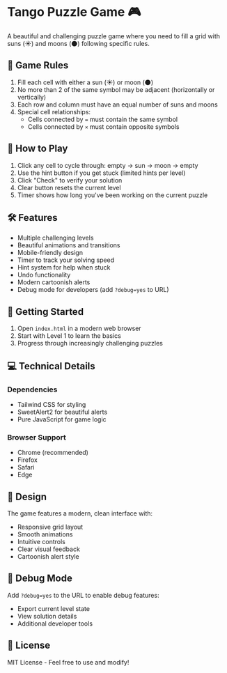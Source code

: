 # Tango Puzzle Game 🎮

A beautiful and challenging puzzle game where you need to fill a grid with suns (☀️) and moons (🌑) following specific rules.

## 🎯 Game Rules

1. Fill each cell with either a sun (☀️) or moon (🌑)
2. No more than 2 of the same symbol may be adjacent (horizontally or vertically)
3. Each row and column must have an equal number of suns and moons
4. Special cell relationships:
   - Cells connected by `=` must contain the same symbol
   - Cells connected by `×` must contain opposite symbols

## 🎲 How to Play

1. Click any cell to cycle through: empty → sun → moon → empty
2. Use the hint button if you get stuck (limited hints per level)
3. Click "Check" to verify your solution
4. Clear button resets the current level
5. Timer shows how long you've been working on the current puzzle

## 🛠️ Features

- Multiple challenging levels
- Beautiful animations and transitions
- Mobile-friendly design
- Timer to track your solving speed
- Hint system for help when stuck
- Undo functionality
- Modern cartoonish alerts
- Debug mode for developers (add `?debug=yes` to URL)

## 🚀 Getting Started

1. Open `index.html` in a modern web browser
2. Start with Level 1 to learn the basics
3. Progress through increasingly challenging puzzles

## 💻 Technical Details

### Dependencies
- Tailwind CSS for styling
- SweetAlert2 for beautiful alerts
- Pure JavaScript for game logic

### Browser Support
- Chrome (recommended)
- Firefox
- Safari
- Edge

## 🎨 Design

The game features a modern, clean interface with:
- Responsive grid layout
- Smooth animations
- Intuitive controls
- Clear visual feedback
- Cartoonish alert style

## 🔧 Debug Mode

Add `?debug=yes` to the URL to enable debug features:
- Export current level state
- View solution details
- Additional developer tools

## 📝 License

MIT License - Feel free to use and modify!
